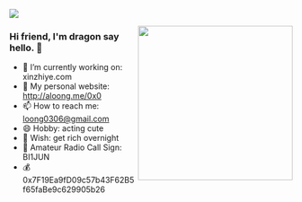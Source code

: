 [![](https://count.getloli.com/get/@dragon-yuan.github.readme)](https://count.getloli.com/)

<img src="https://media.giphy.com/media/SWoSkN6DxTszqIKEqv/giphy.gif" align="right" height="275"/>

### Hi friend, I'm dragon say hello. 👋


- 🔭 I’m currently working on: xinzhiye.com
- 👯 My personal website: http://aloong.me/0x0
- 📫 How to reach me: loong0306@gmail.com
- 😄 Hobby: acting cute
- 🤔 Wish: get rich overnight
- 📌 Amateur Radio Call Sign: BI1JUN
- 💰 0x7F19Ea9fD09c57b43F62B5f65faBe9c629905b26

